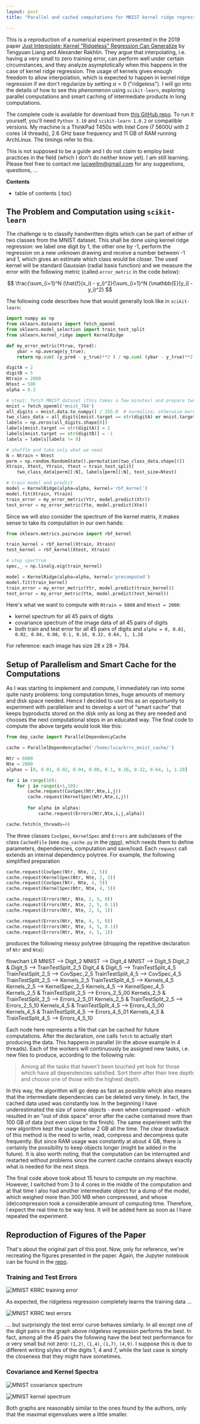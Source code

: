 ```yaml
---
layout: post
title: "Parallel and cached computations for MNIST kernel ridge regression experiment"

---
```


This is a reproduction of a numerical experiment presented in the 2019 paper [Just Interpolate: Kernel "Ridgeless" Regression Can Generalize](https://arxiv.org/abs/1808.00387) by Tengyuan Liang and Alexander Rakhlin. They argue that interpolating, i.e. having a very small to zero training error, can perform well under certain circumstances, and they analyze asymptotically when this happens in the case of kernel ridge regression. The usage of kernels gives enough freedom to allow interpolation, which is expected to happen in kernel ridge regression if we don't regularize by setting $\alpha = 0$ ("ridgeless"). I will go into the details of how to see this phenomenon using `scikit-learn`, exploring parallel computations and smart caching of intermediate products in long computations. 

<!--more-->

The complete code is available for download from [this GitHub repo](https://github.com/lucawellmeier/krrc-mnist-smart-cache). To run it yourself, you'll need `Python 3.10` and `scikit-learn 1.0.2` or compatible versions. My machine is a ThinkPad T450s with Intel Core i7 5600U with 2 cores (4 threads), 2.6 GHz base frequency and 11 GB of RAM running ArchLinux. The timings refer to this.

This is not supposed to be a guide and I do not claim to employ best practices in the field (which I don't do neither know yet). I am still learning. Please feel free to contact me <lucwellm@gmail.com> for any suggestions, questions, ...

**Contents**
* table of contents
{:toc}

## The Problem and Computation using `scikit-learn`

The challenge is to classify handwritten digits which can be part of either of two classes from the MNIST dataset. This shall be done using kernel ridge regression: we label one digit by 1, the other one by -1, perform the regression on a new unknown drawing and receive a number between -1 and 1, which gives an estimate which class would be closer. The used kernel will be standard Gaussian (radial basis function) and we measure the error with the following metric (called `error_metric` in the code below):

$$ \frac{\sum_{i=1}^N  (\hat{f}(x_i) - y_i)^2}{\sum_{i=1}^N  (\mathbb{E}[y_i] - y_i)^2} $$

The following code describes how that would generally look like in `scikit-learn`:

```python
import numpy as np
from sklearn.datasets import fetch_openml
from sklearn.model_selection import train_test_split
from sklearn.kernel_ridge import KernelRidge

def my_error_metric(Ytrue, Ypred):
    ybar = np.average(y_true);
    return np.sum( (y_pred - y_true)**2 ) / np.sum( (ybar - y_true)**2 )

digitA = 2
digitB = 5
Ntrain = 2000
Ntest = 500
alpha = 0.3

# step1: fetch MNIST dataset (this takes a few minutes) and prepare two-class sample
mnist = fetch_openml('mnist_784')
all_digits = mnist.data.to_numpy() / 255.0  # normalize; otherwise kernel produces values too close to zero
two_class_data = all_digits[mnist.target == str(digitA) or mnist.target == str(digitB)]
labels = np.zeros(all_digits.shape[0])
labels[mnist.target == str(digitA)] = 1
labels[mnist.target == str(digitB)] = -1
labels = labels[labels != 0]

# shuffle and take only what we need
N = Ntrain + Ntest
perm = np.random.RandomState().permutation(two_class_data.shape[0])
Xtrain, Xtest, Ytrain, Ytest = train_test_split(
    two_class_data[perm][:N], labels[perm][:N], test_size=Ntest)

# train model and predict
model = KernelRidge(alpha=alpha, kernel='rbf_kernel')
model.fit(Xtrain, Ytrain)
train_error = my_error_metric(Ytr, model.predict(Xtr))
test_error = my_error_metric(Yte, model.predict(Xte))
```

Since we will also consider the spectrum of the kernel matrix, it makes sense to take its computation in our own hands:

```python
from sklearn.metrics.pairwise import rbf_kernel

train_kernel = rbf_kernel(Xtrain, Xtrain)
test_kernel = rbf_kernel(Xtest, Xtrain)

# step spectrum
spec,_ = np.linalg.eig(train_kernel)

model = KernelRidge(alpha=alpha, kernel='precomputed')
model.fit(train_kernel)
train_error = my_error_metric(Ytr, model.predict(train_kernel))
test_error = my_error_metric(Yte, model.predict(test_kernel))
```

Here's what we want to compute with `Ntrain = 6000` and `Ntest = 2000`:

- kernel spectrum for all 45 pairs of digits
- covariance spectrum of the image data of all 45 pairs of digits
- both train and test error for all 45 pairs of digits and `alpha = 0, 0.01, 0.02, 0.04, 0.08, 0.1, 0.16, 0.32, 0.64, 1, 1.28`

For reference: each image has size 28 x 28 = 784.

## Setup of Parallelism and Smart Cache for the Computations

As I was starting to implement and compute, I immediately ran into some quite nasty problems: long computation times, huge amounts of memory and disk space needed. Hence I decided to use this as an opportunity to experiment with parallelism and to develop a sort of "smart cache" that keeps byproducts stored on the disk only as long as they are needed and chooses the next computational steps in an educated way. The final code to compute the above targets would look like this:

```python
from dep_cache import ParallelDependencyCache

cache = ParallelDependencyCache('/home/luca/krrc_mnist_cache/')

Ntr = 6000
Nte = 2000
alphas = [0, 0.01, 0.02, 0.04, 0.08, 0.1, 0.16, 0.32, 0.64, 1, 1.28]

for i in range(10):
    for j in range(i+1,10):
        cache.request(CovSpec(Ntr,Nte,i,j))
        cache.request(KernelSpec(Ntr,Nte,i,j))
        
        for alpha in alphas:
            cache.request(Errors(Ntr,Nte,i,j,alpha))

cache.fetch(n_threads=4)
```

The three classes `CovSpec`, `KernelSpec` and `Errors` are subclasses of the class `CachedFile` (see `dep_cache.py` in the [repo](https://github.com/lucawellmeier/krrc-mnist-smart-cache)), which needs them to define parameters, dependencies, computation and save/load. Each `request` call extends an internal dependency polytree. For example, the following simplified preparation

```python
cache.request(CovSpec(Ntr, Nte, 2, 5))
cache.request(KernelSpec(Ntr, Nte, 2, 5))
cache.request(CovSpec(Ntr, Nte, 4, 5))
cache.request(KernelSpec(Ntr, Nte, 4, 5))

cache.request(Errors(Ntr, Nte, 2, 5, 0))
cache.request(Errors(Ntr, Nte, 2, 5, 0.1))
cache.request(Errors(Ntr, Nte, 2, 5, 1))

cache.request(Errors(Ntr, Nte, 4, 5, 0))
cache.request(Errors(Ntr, Nte, 4, 5, 0.1))
cache.request(Errors(Ntr, Nte, 4, 5, 1))
```

produces the following messy polytree (dropping the repetitive declaration of `Ntr` and `Nte`):

<div class="mermaid">flowchart LR
    MNIST --> Digit_2
    MNIST --> Digit_4
    MNIST --> Digit_5
    Digit_2 & Digit_5 --> TrainTestSplit_2_5
    Digit_4 & Digit_5 --> TrainTestSplit_4_5
    TrainTestSplit_2_5 --> CovSpec_2_5
    TrainTestSplit_4_5 --> CovSpec_4_5
    TrainTestSplit_2_5 --> Kernels_2_5
    TrainTestSplit_4_5 --> Kernels_4_5
    Kernels_2_5 --> KernelSpec_2_5
    Kernels_4_5 --> KernelSpec_4_5
    Kernels_2_5 & TrainTestSplit_2_5 --> Errors_2_5_00
    Kernels_2_5 & TrainTestSplit_2_5 --> Errors_2_5_01
    Kernels_2_5 & TrainTestSplit_2_5 --> Errors_2_5_10
    Kernels_4_5 & TrainTestSplit_4_5 --> Errors_4_5_00
    Kernels_4_5 & TrainTestSplit_4_5 --> Errors_4_5_01
    Kernels_4_5 & TrainTestSplit_4_5 --> Errors_4_5_10
</div>

Each node here represents a file that can be cached for future computations. After the declaration, one calls `fetch` to actually start producing the data. This happens in parallel (in the above example in 4 threads). Each of the workers will continuously be assigned new tasks, i.e. new files to produce, according to the following rule: 

> Among all the tasks that haven't been touched yet look for those which have all dependencies satisfied. Sort them after their tree depth and choose one of those with the highest depth.

In this way, the algorithm will go deep as fast as possible which also means that the intermediate dependencies can be deleted very timely. In fact, the cached data used was constantly low. In the beginning I have underestimated the size of some objects - even when compressed - which resulted in an "out of disk space" error after the cache contained more than 100 GB of data (not even close to the finish). The same experiment with the new algorithm kept the usage below 2 GB all the time. The clear drawback of this method is the need to write, read, compress and decompress quite frequently. But since RAM usage was constantly at about 4 GB, there is certainly the possibility to keep objects longer (might be added in the future). It is also worth noting, that the computation can be interrupted and restarted without problems since the current cache contains always exactly what is needed for the next steps.

The final code above took about 15 hours to compute on my machine. However, I switched from 3 to 4 cores in the middle of the computation and at that time I also had another intermediate object for a dump of the model, which weighed more than 300 MB when compressed, and whose (de)compression took a considerable amount of computing time. Therefore, I expect the real time to be way less. It will be added here as soon as I have repeated the experiment.

## Reproduction of Figures of the Paper

That's about the original part of this post. Now, only for reference, we're recreating the figures presented in the paper. Again, the Jupyter notebook can be found in the [repo](https://github.com/lucawellmeier/krrc-mnist-smart-cache).

### Training and Test Errors

![MNIST KRRC training error](/assets/img/train_errors.png)

As expected, the ridgeless regression completely learns the training data ...

![MNIST KRRC test errors](/assets/img/test_errors.png)

... but surprisingly the test error curve behaves similarly. In all except one of the digit pairs in the graph above ridgeless regression performs the best. In fact, among all the 45 pairs the following have the best test performance for $\alpha$ very small but not zero: `(1,2)`, `(1,4)`, `(1,7)`, `(4,9)`. I suppose this is due to different writing styles of the digits 1, 4 and 7, while the last case is simply the closeness that they might have sometimes.

### Covariance and Kernel Spectra

![MNIST covariance spectrum](/assets/img/spectrum_covariance.png)

![MNIST kernel spectrum](/assets/img/spectrum_kernel.png)

Both graphs are reasonably similar to the ones found by the authors, only that the maximal eigenvalues were a little smaller.

